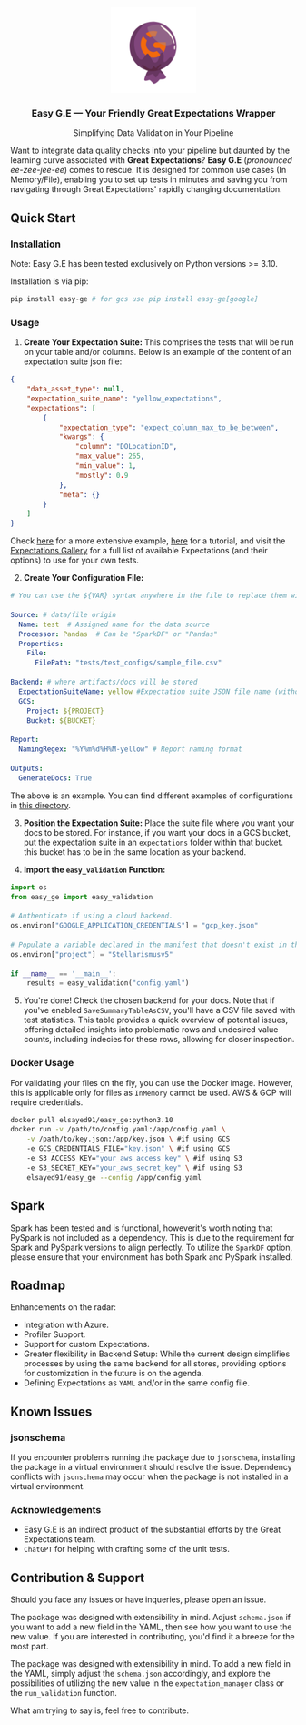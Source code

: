 <a name="readme-top"></a>


<div align="center"> 
  <a href=""> <img src="docs/images/gewrap.png" alt="Logo" width="150" height="150"> </a>
  <h3 align="center">Easy G.E — Your Friendly Great Expectations Wrapper</h3> 
  <p align="center">Simplifying Data Validation in Your Pipeline</p> 
  </div>

Want to integrate data quality checks into your pipeline but daunted by the
learning curve associated with **Great Expectations**? **Easy G.E** (_pronounced
ee-zee-jee-ee_) comes to rescue. It is designed for common use cases (In Memory/File), enabling you to
set up tests in minutes and saving you from navigating through Great Expectations'
rapidly changing documentation.


## Quick Start

### Installation

Note: Easy G.E has been tested exclusively on Python versions >= 3.10.

Installation is via pip:

```bash
pip install easy-ge # for gcs use pip install easy-ge[google]
```

### Usage

1.  **Create Your Expectation Suite:** This comprises the tests that will be run on your table and/or columns. Below is an example of the content of an expectation suite json file:

```json
{
    "data_asset_type": null,
    "expectation_suite_name": "yellow_expectations",
    "expectations": [
        {
            "expectation_type": "expect_column_max_to_be_between",
            "kwargs": {
                "column": "DOLocationID",
                "max_value": 265,
                "min_value": 1,
                "mostly": 0.9
            },
            "meta": {}
        }
    ]
}

```
Check [here](docs/examples/example_expectation_suite.json) for a more extensive example, [here](docs/expectation_suite.md) for a tutorial, and visit the [Expectations Gallery](https://greatexpectations.io/expectations/?viewType=Completeness&filterType=Backend+support&showFilters=true&subFilterValues=) for a full list of available Expectations (and their options) to use for your own tests.
    
2.  **Create Your Configuration File:**
    

```yaml
# You can use the ${VAR} syntax anywhere in the file to replace them with the corresponding runtime Python environment variable values.

Source: # data/file origin
  Name: test  # Assigned name for the data source
  Processor: Pandas  # Can be "SparkDF" or "Pandas"
  Properties:
    File:
      FilePath: "tests/test_configs/sample_file.csv"

Backend: # where artifacts/docs will be stored
  ExpectationSuiteName: yellow #Expectation suite JSON file name (without .json)
  GCS:
    Project: ${PROJECT} 
    Bucket: ${BUCKET}

Report:
  NamingRegex: "%Y%m%d%H%M-yellow" # Report naming format

Outputs:
  GenerateDocs: True

```
The above is an example. You can find different examples of configurations in [this directory](docs/examples/).



3. **Position the Expectation Suite:** Place the suite file where you want your docs to be stored. For instance, if you want your docs in a GCS bucket, put the expectation suite in an `expectations` folder within that bucket. this bucket has to be in the same location as your backend.

4.  **Import the `easy_validation` Function:**

```python
import os
from easy_ge import easy_validation

# Authenticate if using a cloud backend.
os.environ["GOOGLE_APPLICATION_CREDENTIALS"] = "gcp_key.json"

# Populate a variable declared in the manifest that doesn't exist in the original environment.
os.environ["project"] = "Stellarismusv5"

if __name__ == '__main__':
    results = easy_validation("config.yaml")

```

5.  You're done! Check the chosen backend for your docs. Note that if you've enabled `SaveSummaryTableAsCSV`, you'll have a CSV file saved with test statistics. This table provides a quick overview of potential issues, offering detailed insights into problematic rows and undesired value counts, including indecies for these rows, allowing for closer inspection.



### Docker Usage

For validating your files on the fly, you can use the Docker image. However, this is applicable only for files as `InMemory` cannot be used. AWS & GCP will require credentials.

```bash
docker pull elsayed91/easy_ge:python3.10
docker run -v /path/to/config.yaml:/app/config.yaml \
    -v /path/to/key.json:/app/key.json \ #if using GCS
    -e GCS_CREDENTIALS_FILE="key.json" \ #if using GCS
    -e S3_ACCESS_KEY="your_aws_access_key" \ #if using S3
    -e S3_SECRET_KEY="your_aws_secret_key" \ #if using S3
    elsayed91/easy_ge --config /app/config.yaml
```


## Spark
Spark has been tested and is functional, howeverit's worth noting that PySpark is not included as a dependency. This is due to the requirement for Spark and PySpark versions to align perfectly. To utilize the `SparkDF` option, please ensure that your environment has both Spark and PySpark installed. 

## Roadmap

Enhancements on the radar:

-   Integration with Azure.
-   Profiler Support.
-   Support for custom Expectations.
-   Greater flexibility in Backend Setup: While the current design simplifies processes by using the same backend for all stores, providing options for customization in the future is on the agenda.
-   Defining Expectations as `YAML` and/or in the same config file.
 

## Known Issues

### jsonschema

If you encounter problems running the package due to `jsonschema`, installing the package in a virtual environment should resolve the issue. Dependency conflicts with `jsonschema` may occur when the package is not installed in a virtual environment.


### Acknowledgements

- Easy G.E is an indirect product of the substantial efforts by the Great Expectations team.
- `ChatGPT` for helping with crafting some of the unit tests. 

## Contribution & Support

Should you face any issues or have inqueries, please open an issue. 

The package was designed with extensibility in mind.
Adjust `schema.json` if you want to add a new field in the YAML, then see how you want to use the new value.
If you are interested in contributing, you'd find it a breeze for the most part. 

The package was designed with extensibility in mind. To add a new field in the YAML, simply adjust the `schema.json` accordingly, and explore the possibilities of utilizing the new value in the `expectation_manager` class or the `run_validation` function. 

What am trying to say is, feel free to contribute. 